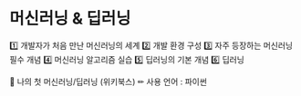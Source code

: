 # 머신러닝 & 딥러닝

1️⃣ 개발자가 처음 만난 머신러닝의 세계
2️⃣ 개발 환경 구성 
3️⃣ 자주 등장하는 머신러닝 필수 개념
4️⃣ 머신러닝 알고리즘 실습
5️⃣ 딥러닝의 기본 개념
6️⃣ 딥러닝 

📖 나의 첫 머신러닝/딥러닝 (위키북스)
✏ 사용 언어 : 파이썬
